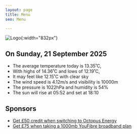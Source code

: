 ```yaml
---
layout: page
title: Menu
seo: Menu

---
```


![Logo](/images/logo.jpg){:width="832px"}

<!-- weather_marker starts -->
## On Sunday, 21 September 2025

- The average temperature today is 13.35˚C,
- With highs of 14.36˚C and lows of 12.19˚C,
- It may feel like 12.15˚C with clear sky
- The wind speed is 4.12m/s and visibility is 10000m
- The pressure is 1022hPa and humidity is 54%
- The sun will rise at 05:52 and set at 18:10

<!-- weather_marker ends -->

## Sponsors

- [Get £50 credit when switching to Octopus Energy](https://bit.ly/3oD1nnS)
- [Get £75 when taking a 1000mb YouFibre broadband plan](https://aklam.io/91zWhU?)
